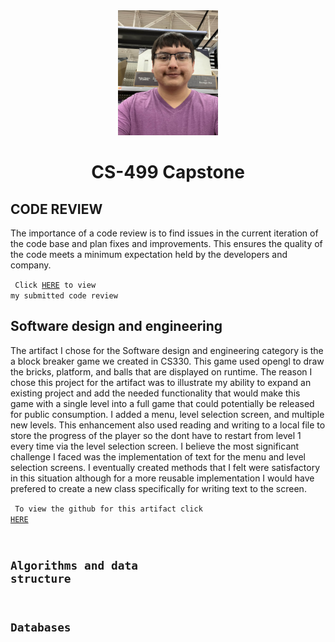 <center>
  <img src="profile.jpg" height=200 width=160>
</center>

# <center> CS-499 Capstone </center>

## CODE REVIEW

The importance  of a code review is to find issues in the current iteration of the code base and plan fixes and improvements. This ensures the quality of the code meets a minimum expectation held by the developers and company.

<code> Click <a href="https://youtu.be/OiC7sfO8AtQ">HERE</a> to view my submitted code review </code>



## Software design and engineering

The artifact I chose for the Software design and engineering category is the a block breaker game we created in CS330. This game used opengl to draw the bricks, platform, and balls that are displayed on runtime. The reason I chose this project for the artifact was to illustrate my ability to expand an existing project and add the needed functionality that would make this game with a single level into a full game that could potentially be released for public consumption. I added a menu, level selection screen, and multiple new levels. This enhancement also used reading and writing to a local file to store the progress of the player so the dont have to restart from level 1 every time via the level selection screen. I believe the most significant challenge I faced was the implementation of text for the menu and level selection screens. I eventually created methods that I felt were satisfactory in this situation although for a more reusable implementation I would have prefered to create a new class specifically for writing text to the screen. 

<center>
  <a href="A1P1.png"></a><a href="A1P2.png"></a><a href="A1P3.png"></a><a href="A1P4.png"></a>
  <a href="A1P5.png"></a><a href="A1P6.png"></a><a href="A1P7.png"></a>
</center>

<code> To view the github for this artifact click <a href="https://github.com/dvSNHU/dvSNHU.github.io/tree/main/Artifacts/1">HERE</a>

## Algorithms and data structure







## Databases



















